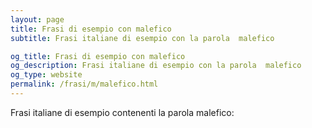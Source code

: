 ```yaml
---
layout: page
title: Frasi di esempio con malefico 
subtitle: Frasi italiane di esempio con la parola  malefico

og_title: Frasi di esempio con malefico 
og_description: Frasi italiane di esempio con la parola  malefico
og_type: website
permalink: /frasi/m/malefico.html
---
```


Frasi italiane di esempio contenenti la parola malefico:


